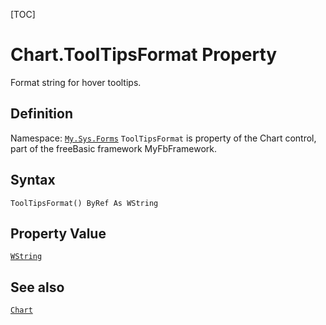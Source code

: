 [TOC]
# Chart.ToolTipsFormat Property
Format string for hover tooltips.
## Definition
Namespace: [`My.Sys.Forms`](My.Sys.Forms.md)
`ToolTipsFormat` is property of the Chart control, part of the freeBasic framework MyFbFramework.
## Syntax
```freeBasic
ToolTipsFormat() ByRef As WString
```
## Property Value
[`WString`]("https://www.freebasic.net/wiki/KeyPgWString")
## See also
[`Chart`](Chart.md)
